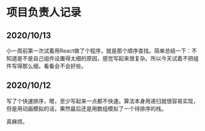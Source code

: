 # 项目负责人记录



## 2020/10/13

小一周前第一次试着用React做了个程序，就是那个顺序查找。简单总结一下：不知道是不是自己组件设置得太细的原因，感觉写起来很复杂。所以今天试着不把组件写得那么细，看看会不会好些。



## 2020/10/12

写了个快速排序，嗯，至少写起来一点都不快速。算法本身用递归就很容易实现，但是用动画模拟的话，果然最后还是用数组模拟了一个待排序的栈。

真麻烦。